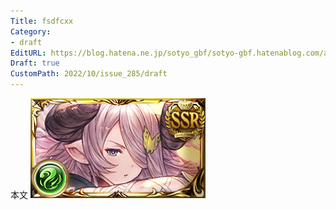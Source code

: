 ```yaml
---
Title: fsdfcxx
Category:
- draft
EditURL: https://blog.hatena.ne.jp/sotyo_gbf/sotyo-gbf.hatenablog.com/atom/entry/4207112889924316138
Draft: true
CustomPath: 2022/10/issue_285/draft
---
```


本文
![画像](image/unnamed.png)

